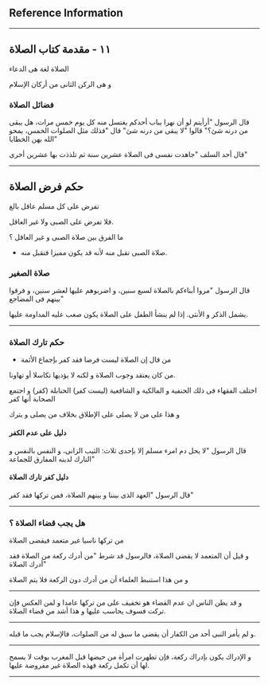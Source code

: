 ## Reference Information

---
## ١١ - مقدمة كتاب الصلاة

الصلاة لغة هى الدعاء

و هى الركن الثانى من أركان الإسلام

### فضائل الصلاة

قال الرسول "أرأيتم لو أن نهرا بباب أحدكم يغتسل منه كل يوم خمس مرات، هل يبقى من درنه شئ؟"
قالوا "لا يبقى من درنه شئ" قال "فذلك مثل الصلوات الخمس، يمحو الله بهن الخطايا"


قال أحد السلف "جاهدت نفسى فى الصلاة عشرين سنة ثم تلذذت بها عشرين أخرى"

---
## حكم فرض الصلاة

تفرض على كل مسلم عاقل بالغ

فلا تفرض على الصبى ولا غير العاقل.

ما الفرق بين صلاة الصبى و غير العاقل ؟

- صلاة الصبى تقبل منه لأنه قد يكون مميزا فتقبل منه.

### صلاة الصغير

قال الرسول "مروا أبناءكم بالصلاة لسبع سنين، و اضربوهم عليها لعشر سنين، و فرقوا بينهم فى المضاجع"

يشمل الذكر و الأنثى.
إذا لم ينشأ الطفل على الصلاة يكون صعب عليه المداومة عليها.

---
### حكم تارك الصلاة

- من قال إن الصلاة ليست فرضا فقد كفر بإجماع الأئمة

من كان يعتقد وجوب الصلاة و لكنه لا يؤديها تكاسلا أو تهاونا.

اختلف الفقهاء فى ذلك
الحنفية و المالكية و الشافعية (ليست كفر)
الحنابلة (كفر)
و اجتمع الصحابة أنها كفر

و هذا على من لا يصلى على الإطلاق بخلاف من يصلى و يترك
#### دليل على عدم الكفر

قال الرسول "لا يحل دم امرء مسلم إلا بإحدى ثلاث: الثيب الزانى، و النفس بالنفس و التارك لدينه المفارق للجماعة"

#### دليل كفر تارك الصلاة

قال الرسول "العهد الذى بيننا و بينهم الصلاة، فمن تركها فقد كفر"


---
### هل يجب قضاء الصلاة ؟

من تركها ناسيا غير متعمد فيقضى الصلاة

و قيل أن المتعمد لا يقضى الصلاة، فالرسول قد شرط "من أدرك ركعة من الصلاة فقد أدرك الصلاة"

و من هذا استنبط العلماء أن من أدرك دون الركعة فلا يتم الصلاة

---
و قد يظن الناس ان عدم القضاء هو تخفيف على من تركها عامدا و لمن العكس فإن تركت فسوف يحاسب عليها و هذا أشد من قضاء الصلاة.

---
و لم يأمر النبى أحد من الكفار أن يقضى ما سبق له من الصلوات، فالإسلام يجب ما قبله.

---

و الإدراك يكون بإدراك ركعة، فإن تطهرت امرأة من حيضها قبل المغرب بوقت لا يسمح لها أن تكمل ركعة فهذه الصلاة غير مفروضة عليها.

---







